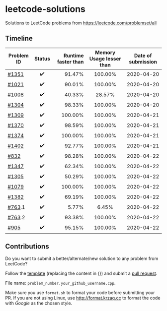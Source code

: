 # leetcode-solutions
Solutions to LeetCode problems from https://leetcode.com/problemset/all

## Timeline

| Problem ID | Status | Runtime faster than | Memory Usage lesser than |  Date of submission |
| ------------- |:-------------:| -----:|:-------------:|:-------------:|
| [#1351](https://leetcode.com/problems/count-negative-numbers-in-a-sorted-matrix/) | :heavy_check_mark: | 91.47% | 100.00% | 2020-04-20 |
| [#1021](https://leetcode.com/problems/remove-outermost-parentheses/) | :heavy_check_mark: |  90.01% | 100.00% |2020-04-20 |
| [#1008](https://leetcode.com/problems/construct-binary-search-tree-from-preorder-traversal/) | :heavy_check_mark: | 40.33% | 28.57% | 2020-04-20 |
| [#1304](https://leetcode.com/problems/find-n-unique-integers-sum-up-to-zero/) | :heavy_check_mark: | 98.33% | 100.00% | 2020-04-20 |
| [#1309](https://leetcode.com/problems/decrypt-string-from-alphabet-to-integer-mapping/) | :heavy_check_mark: | 100.00% | 100.00% | 2020-04-21 |
| [#1370](https://leetcode.com/problems/increasing-decreasing-string/) | :heavy_check_mark: | 98.59% | 100.00% | 2020-04-21 |
| [#1374](https://leetcode.com/problems/generate-a-string-with-characters-that-have-odd-counts/) | :heavy_check_mark: | 100.00% | 100.00% | 2020-04-21 |
| [#1402](https://leetcode.com/problems/reducing-dishes/) | :heavy_check_mark: | 92.77% | 100.00% | 2020-04-21 |
| [#832](https://leetcode.com/problems/flipping-an-image/) | :heavy_check_mark: | 98.28% | 100.00% | 2020-04-22 |
| [#1347](https://leetcode.com/problems/minimum-number-of-steps-to-make-two-strings-anagram/) | :heavy_check_mark: | 62.34% | 100.00% | 2020-04-22 |
| [#1305](https://leetcode.com/problems/all-elements-in-two-binary-search-trees/) | :heavy_check_mark: | 50.29% | 100.00% | 2020-04-22 |
| [#1079](https://leetcode.com/problems/letter-tile-possibilities/) | :heavy_check_mark: | 100.00% | 100.00% | 2020-04-22 |
| [#1382](https://leetcode.com/problems/balance-a-binary-search-tree/) | :heavy_check_mark: | 69.19% | 100.00% | 2020-04-22 |
| [#763](https://leetcode.com/problems/balance-a-binary-search-tree/).1 | :heavy_check_mark: | 5.77% | 6.45% | 2020-04-22 |
| [#763](https://leetcode.com/problems/balance-a-binary-search-tree/).2 | :heavy_check_mark: | 93.38% | 100.00% | 2020-04-22 |
| [#905](https://leetcode.com/problems/sort-array-by-parity/) | :heavy_check_mark: | 95.15% | 100.00% | 2020-04-22 |

## Contributions

Do you want to submit a better/alternate/new solution to any problem from LeetCode?

Follow the [template](solutions/_template.cpp) (replacing the content in {})
and submit a [pull request](https://github.com/sidvenu/leetcode-solutions/pulls).

File name: `problem_number.your_github_username.cpp`.

Make sure you use `format.sh` to format your code before submitting your PR.
If you are not using Linux, use http://format.krzaq.cc to format the code with
*Google* as the chosen style.
